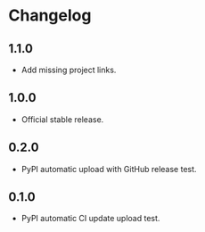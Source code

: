 # Changelog

## 1.1.0
- Add missing project links.

## 1.0.0
- Official stable release.

## 0.2.0
- PyPI automatic upload with GitHub release test.

## 0.1.0
- PyPI automatic CI update upload test.
